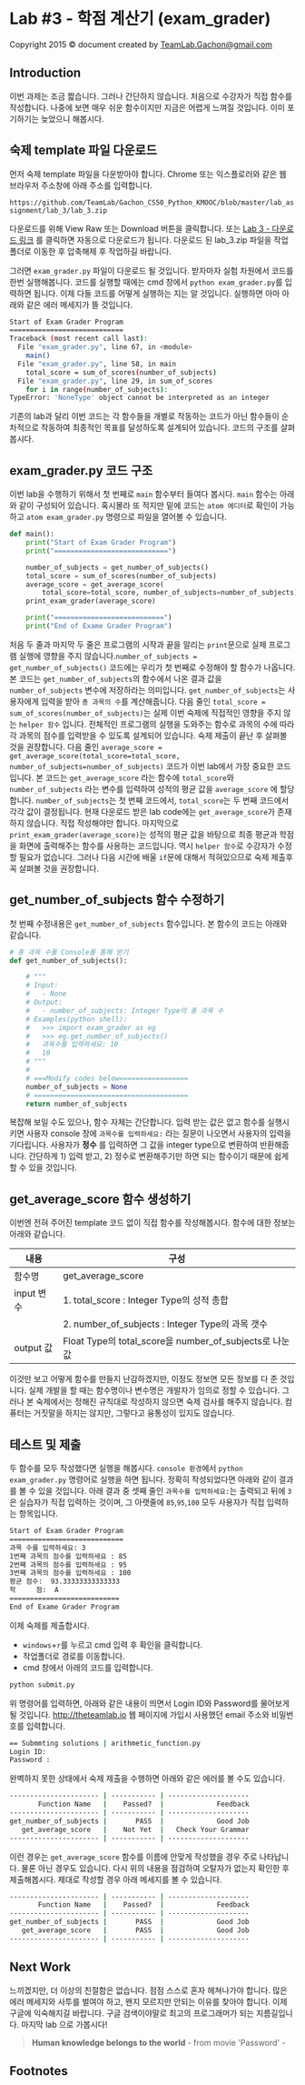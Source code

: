 Lab #3 - 학점 계산기 (exam_grader)
==================================

Copyright 2015 © document created by TeamLab.Gachon@gmail.com

Introduction
------------

이번 과제는 조금 짧습니다. 그러나 간단하지 않습니다. 처음으로 수강자가 직접 함수를 작성합니다. 나중에 보면 매우 쉬운 함수이지만 지금은 어렵게 느껴질 것입니다. 이미 포기하기는 늦었으니 해봅시다.

숙제 template 파일 다운로드
---------------------------

먼저 숙제 template 파일을 다운받아야 합니다. Chrome 또는 익스플로러와 같은 웹 브라우저 주소창에 아래 주소를 입력합니다.

`https://github.com/TeamLab/Gachon_CS50_Python_KMOOC/blob/master/lab_assignment/lab_3/lab_3.zip
`

다운로드를 위해 View Raw 또는 Download 버튼을 클릭합니다. 또는 [Lab 3 - 다운로드 링크](https://github.com/TeamLab/Gachon_CS50_Python_KMOOC/raw/master/lab_assignment/lab_3/lab_3.zip) 를 클릭하면 자동으로 다운로드가 됩니다. 다운로드 된 lab_3.zip 파일을 작업 폴더로 이동한 후 압축해제 후 작업하길 바랍니다.

그러면 `exam_grader.py` 파일이 다운로드 될 것입니다. 받자마자 실험 차원에서 코드를 한번 실행해봅니다. 코드를 실행할 때에는 cmd 창에서 `python exam_grader.py`를 입력하면 됩니다. 이제 다들 코드를 어떻게 실행하는 지는 알 것입니다. 실행하면 아마 아래와 같은 에러 메세지가 뜰 것입니다.

```bash
Start of Exam Grader Program
============================
Traceback (most recent call last):
  File "exam_grader.py", line 67, in <module>
    main()
  File "exam_grader.py", line 58, in main
    total_score = sum_of_scores(number_of_subjects)
  File "exam_grader.py", line 29, in sum_of_scores
    for i in range(number_of_subjects):
TypeError: 'NoneType' object cannot be interpreted as an integer
```

기존의 lab과 달리 이번 코드는 각 함수들을 개별로 작동하는 코드가 아닌 함수들이 순차적으로 작동하여 최종적인 목표를 달성하도록 설계되어 있습니다. 코드의 구조를 살펴봅시다.

exam_grader.py 코드 구조
------------------------

이번 lab을 수행하기 위해서 첫 번째로 `main` 함수부터 들여다 봅시다. `main` 함수는 아래와 같이 구성되어 있습니다. 혹시몰라 또 적지만 밑에 코드는 `atom 에디터`로 확인이 가능하고 `atom exam_grader.py` 명령으로 파일을 열어볼 수 있습니다.

```python
def main():
    print("Start of Exam Grader Program")
    print("============================")

    number_of_subjects = get_number_of_subjects()
    total_score = sum_of_scores(number_of_subjects)
    average_score = get_average_score(
        total_score=total_score, number_of_subjects=number_of_subjects)
    print_exam_grader(average_score)

    print("===========================")
    print("End of Exame Grader Program")
```

처음 두 줄과 마지막 두 줄은 프로그램의 시작과 끝을 알리는 `print`문으로 실제 프로그램 실행에 영향을 주지 않습니다.`number_of_subjects = get_number_of_subjects()` 코드에는 우리가 첫 번째로 수정해야 할 함수가 나옵니다. 본 코드는 `get_number_of_subjects`의 함수에서 나온 결과 값을 `number_of_subjects` 변수에 저장하라는 의미입니다. `get_number_of_subjects`는 사용자에게 입력을 받아 `총 과목의 수`를 계산해줍니다. 다음 줄인 `total_score = sum_of_scores(number_of_subjects)`는 실제 이번 숙제에 직접적인 영향을 주지 않는 `helper 함수` 입니다. 전체적인 프로그램의 실행을 도와주는 함수로 과목의 수에 따라 각 과목의 점수를 입력받을 수 있도록 설계되어 있습니다. 숙제 제출이 끝난 후 살펴볼 것을 권장합니다. 다음 줄인 `average_score = get_average_score(total_score=total_score, number_of_subjects=number_of_subjects)` 코드가 이번 lab에서 가장 중요한 코드입니다. 본 코드는 `get_average_score` 라는 함수에 `total_score`와 `number_of_subjects` 라는 변수를 입력하여 성적의 평균 값을 `average_score` 에 할당합니다. `number_of_subjects`는 첫 번째 코드에서, `total_score`는 두 번째 코드에서 각각 값이 결정됩니다. 현재 다운로드 받은 lab code에는 `get_average_score`가 존재하지 않습니다. 직접 작성해야만 합니다. 마지막으로 `print_exam_grader(average_score)`는 성적의 평균 값을 바탕으로 최종 평균과 학점을 화면에 출력해주는 함수를 사용하는 코드입니다. 역시 `helper 함수`로 수강자가 수정할 필요가 없습니다. 그러나 다음 시간에 배울 `if`문에 대해서 적혀있으므로 숙제 제출후 꼭 살펴볼 것을 권장합니다.

get_number_of_subjects 함수 수정하기
------------------------------------

첫 번째 수정내용은 `get_number_of_subjects` 함수입니다. 본 함수의 코드는 아래와 같습니다.

```python
# 총 과목 수를 Console를 통해 받기
def get_number_of_subjects():

    # """
    # Input:
    #   - None
    # Output:
    #   - number_of_subjects: Integer Type의 총 과목 수
    # Examples(python shell):
    #   >>> import exam_grader as eg
    #   >>> eg.get_number_of_subjects()
    #   과목수를 입력하세요: 10
    #   10
    # """
    #
    # ===Modify codes below=================
    number_of_subjects = None
    # ======================================
    return number_of_subjects

```

복잡해 보일 수도 있으나, 함수 자체는 간단합니다. 입력 받는 값은 없고 함수를 실행시키면 사용자 console 창에 `과목수를 입력하세요:` 라는 질문이 나오면서 사용자의 입력을 기다립니다. 사용자가 <strong>정수</strong> 를 입력하면 그 값을 integer type으로 변환하여 반환해줍니다. 간단하게 1) 입력 받고, 2) 정수로 변환해주기만 하면 되는 함수이기 때문에 쉽게 할 수 있을 것입니다.

get_average_score 함수 생성하기
-------------------------------

이번엔 전혀 주어진 template 코드 없이 직접 함수를 작성해봅시다. 함수에 대한 정보는 아래와 같습니다.

| 내용       | 구성                                                    |
|------------|---------------------------------------------------------|
| 함수명     | get_average_score                                       |
| input 변수 | 1. total_score : Integer Type의 성적 총합               |
|            | 2. number_of_subjects : Integer Type의 과목 갯수        |
| output 값  | Float Type의 total_score을 number_of_subjects로 나눈 값 |

이것만 보고 어떻게 함수를 만들지 난감하겠지만, 이정도 정보면 모든 정보를 다 준 것입니다. 실제 개발을 할 때는 함수명이나 변수명은 개발자가 임의로 정할 수 있습니다. 그러나 본 숙제에서는 정해진 규칙대로 작성하지 않으면 숙제 검사를 해주지 않습니다. 컴퓨터는 거짓말을 하지는 않지만, 그렇다고 융통성이 있지도 않습니다.

테스트 및 제출
--------------

두 함수를 모두 작성했다면 실행을 해봅시다. `console 환경`에서 `python exam_grader.py` 명령어로 실행을 하면 됩니다. 정확히 작성되었다면 아래와 같이 결과를 볼 수 있을 것입니다. 아래 결과 중 셋째 줄인 `과목수를 입력하세요:`는 출력되고 뒤에 `3`은 실습자가 직접 입력하는 것이며, 그 아랫줄에 `85`,`95`,`100` 모두 사용자가 직접 입력하는 항목입니다.

```bash
Start of Exam Grader Program
============================
과목 수를 입력하세요: 3
1번째 과목의 점수를 입력하세요 : 85
2번째 과목의 점수를 입력하세요 : 95
3번째 과목의 점수를 입력하세요 : 100
평균 점수:  93.33333333333333
학     점:  A
===========================
End of Exame Grader Program
```


이제 숙제를 제출합시다. 

- `windows`+`r`를 누르고 cmd 입력 후 확인을 클릭합니다.
- 작업폴더로 경로를 이동합니다.
- cmd 창에서 아래의 코드를 입력합니다.

```bash
python submit.py
```

위 명령어를 입력하면, 아래와 같은 내용이 띄면서 Login ID와 Password를 물어보게 될 것입니다. http://theteamlab.io 웹 페이지에 가입시 사용했던 email 주소와 비밀번호를 입력합니다.

```bash
== Submmting solutions | arithmetic_function.py
Login ID:
Password :
```

완벽하지 못한 상태에서 숙제 제출을 수행하면 아래와 같은 에러를 볼 수도 있습니다.

```bash
---------------------- | ----------- | --------------------
       Function Name   |    Passed?  |             Feedback
---------------------- | ----------- | --------------------
get_number_of_subjects |       PASS  |             Good Job
   get_average_score   |    Not Yet  |   Check Your Grammar
---------------------- | ----------- | --------------------
```

이런 경우는 `get_average_score` 함수를 이름에 안맞게 작성했을 경우 주로 나타납니다. 물론 아닌 경우도 있습니다. 다시 위의 내용을 점검하여 오탈자가 없는지 확인한 후 제출해봅시다. 제대로 작성할 경우 아래 메세지를 볼 수 있습니다.

```bash
---------------------- | ----------- | --------------------
       Function Name   |    Passed?  |             Feedback
---------------------- | ----------- | --------------------
get_number_of_subjects |       PASS  |             Good Job
   get_average_score   |       PASS  |             Good Job
---------------------- | ----------- | --------------------
```

Next Work
---------

느끼겠지만, 더 이상의 친절함은 없습니다. 점점 스스로 혼자 헤쳐나가야 합니다. 많은 에러 메세지와 사투를 벌여야 하고, 왠지 모르지만 안되는 이유를 찾아야 합니다. 이제 구글에 익숙해지길 바랍니다. 구글 검색이야말로 최고의 프로그래머가 되는 지름길입니다. 마지막 lab 으로 가봅시다!

> **Human knowledge belongs to the world** - from movie 'Password' -

Footnotes
---------
